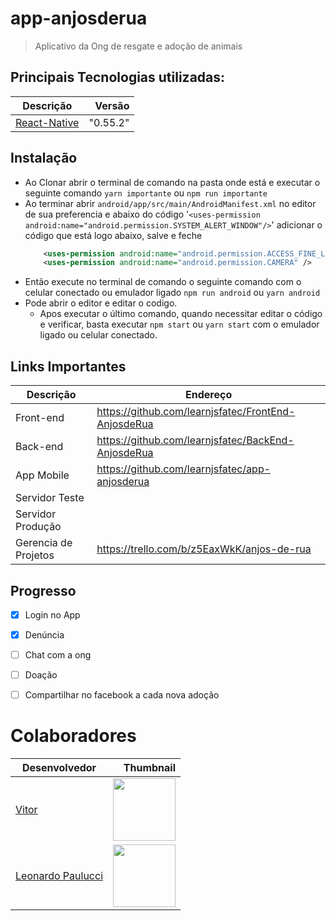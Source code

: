 # app-anjosderua

>Aplicativo da Ong de resgate e adoção de animais 


## Principais Tecnologias utilizadas:

Descrição | Versão
--------- | ------:
[React-Native](https://facebook.github.io/react-native/) | "0.55.2"

## Instalação

* Ao Clonar abrir o terminal de comando na pasta onde está e executar o seguinte comando `yarn importante` ou `npm run importante`
* Ao terminar abrir `android/app/src/main/AndroidManifest.xml` no editor de sua preferencia e abaixo do código '`<uses-permission android:name="android.permission.SYSTEM_ALERT_WINDOW"/>`' adicionar o código que está logo abaixo, salve e feche
    ```xml
        <uses-permission android:name="android.permission.ACCESS_FINE_LOCATION" />
        <uses-permission android:name="android.permission.CAMERA" />
    ```
* Então execute no terminal de comando o seguinte comando com o celular conectado ou emulador ligado `npm run android` ou `yarn android`
* Pode abrir o editor e editar o codigo.
    * Apos executar o último comando, quando necessitar editar o código e verificar, basta executar `npm start` ou `yarn start` com o emulador ligado ou celular conectado.

## Links Importantes

Descrição | Endereço
--------- | ------
Front-end | https://github.com/learnjsfatec/FrontEnd-AnjosdeRua
Back-end | https://github.com/learnjsfatec/BackEnd-AnjosdeRua
App Mobile | https://github.com/learnjsfatec/app-anjosderua
Servidor Teste | 
Servidor Produção | 
Gerencia de Projetos | https://trello.com/b/z5EaxWkK/anjos-de-rua



## Progresso
- [x] Login no App
- [x] Denúncia
- [ ] Chat com a ong
- [ ] Doação
- [ ] Compartilhar no facebook a cada nova adoção


# Colaboradores

Desenvolvedor | Thumbnail
--------- | ------:
[Vitor](https://github.com/TecladistaProd) | <img src="https://avatars1.githubusercontent.com/u/26743405?s=460&v=4" width="100"/>|
[Leonardo Paulucci](https://www.facebook.com/leonardo.paulucci.18) | <img src="https://scontent.faqa1-1.fna.fbcdn.net/v/t1.0-9/27331686_1461177707325200_9193966199103387018_n.jpg?_nc_cat=0&oh=015526bdb297590eddb0bda201d21f10&oe=5B84804E" width="100"/>


